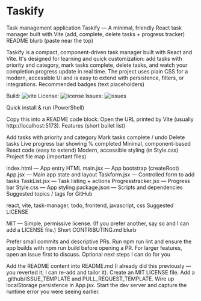 # Taskify
Task management application 
Taskify — A minimal, friendly React task manager built with Vite (add, complete, delete tasks + progress tracker)
README blurb (paste near the top)

Taskify is a compact, component-driven task manager built with React and Vite. It's designed for learning and quick customization: add tasks with priority and category, mark tasks complete, delete tasks, and watch your completion progress update in real time. The project uses plain CSS for a modern, accessible UI and is easy to extend with persistence, filters, or integrations.
Recommended badges (text placeholders)

Build:
<img alt="vite" src="https://img.shields.io/badge/bundler-vite-brightgreen">
License:
<img alt="license" src="https://img.shields.io/badge/license-MIT-blue.svg">
Issues:
<img alt="issues" src="https://img.shields.io/github/issues/your-username/your-repo">

Quick install & run (PowerShell)

Copy this into a README code block:
Open the URL printed by Vite (usually http://localhost:5173).
Features (short bullet list)

Add tasks with priority and category
Mark tasks complete / undo
Delete tasks
Live progress bar showing % completed
Minimal, component-based React code (easy to extend)
Modern, accessible styling (in Style.css)
Project file map (important files)

index.html — App entry HTML
main.jsx — App bootstrap (createRoot)
App.jsx — Main app state and layout
Taskform.jsx — Controlled form to add tasks
TaskList.jsx — Task listing + actions
Progresstracker.jsx — Progress bar
Style.css — App styling
package.json — Scripts and dependencies
Suggested topics / tags for GitHub

react, vite, task-manager, todo, frontend, javascript, css
Suggested LICENSE

MIT — Simple, permissive license. (If you prefer another, say so and I can add a LICENSE file.)
Short CONTRIBUTING.md blurb

Prefer small commits and descriptive PRs. Run npm run lint and ensure the app builds with npm run build before opening a PR. For larger features, open an issue first to discuss.
Optional next steps I can do for you

Add the README content into README.md (I already did this previously — you reverted it; I can re-add and tailor it).
Create an MIT LICENSE file.
Add a .github/ISSUE_TEMPLATE and PULL_REQUEST_TEMPLATE.
Wire up localStorage persistence in App.jsx.
Start the dev server and capture the runtime error you were seeing earlier.


